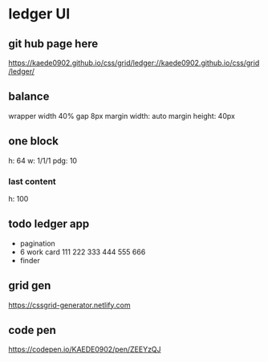 # ledger UI

## git hub page here
https://kaede0902.github.io/css/grid/ledger://kaede0902.github.io/css/grid/ledger/

## balance
wrapper width 40%
gap 8px
margin width: auto
margin height: 40px

## one block
h: 64
w: 1/1/1
pdg: 10

### last content
h: 100


## todo ledger app
* pagination
* 6 work card 
111 222
333 444
555 666
* finder


## grid gen
https://cssgrid-generator.netlify.com
## code pen
https://codepen.io/KAEDE0902/pen/ZEEYzQJ
